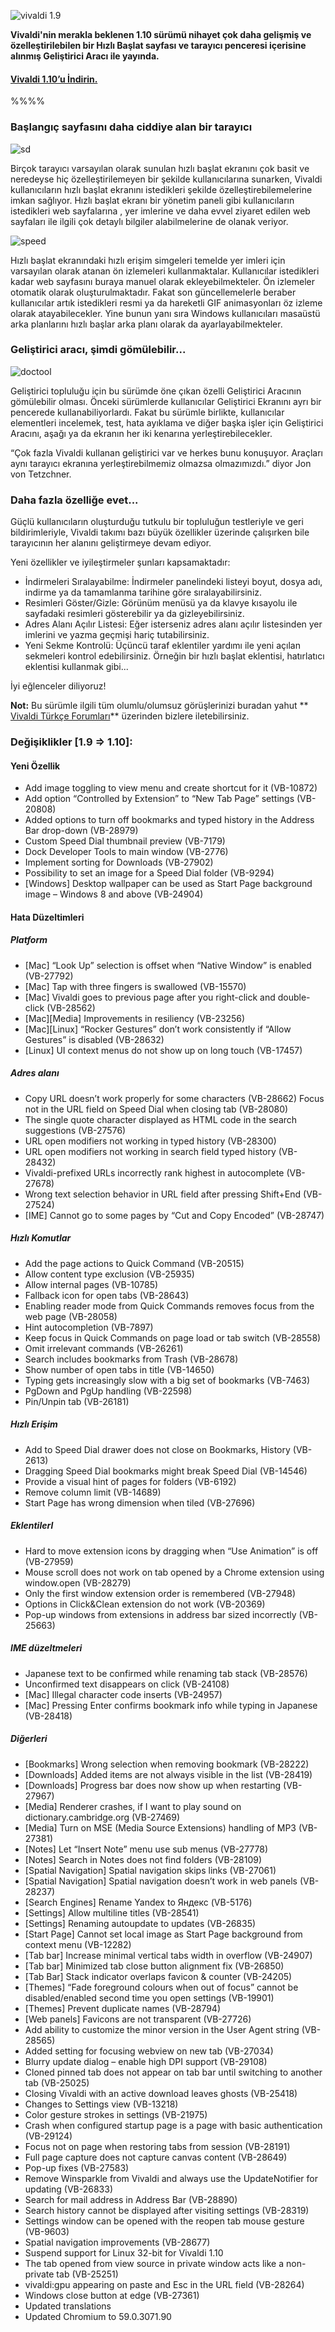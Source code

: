 ![vivaldi 1.9](http://res.cloudinary.com/vivaldi/image/upload/v1498616225/v110_kkbvyv.jpg#full-width)

**Vivaldi'nin merakla beklenen 1.10 sürümü nihayet çok daha gelişmiş ve özelleştirilebilen bir Hızlı Başlat sayfası ve tarayıcı penceresi içerisine alınmış Geliştirici Aracı ile yayında.**

#### [Vivaldi 1.10’u İndirin.](https://vivaldi.com/)

%%%%

### Başlangıç sayfasını daha ciddiye alan bir tarayıcı

![sd](
http://res.cloudinary.com/vivaldi/image/upload/v1498616535/SD_qcsnih.jpg#full-width)

Birçok tarayıcı varsayılan olarak sunulan hızlı başlat ekranını çok basit ve neredeyse hiç özelleştirilemeyen bir şekilde kullanıcılarına sunarken, Vivaldi kullanıcıların hızlı başlat ekranını istedikleri şekilde özelleştirebilemelerine imkan sağlıyor. Hızlı başlat ekranı bir yönetim paneli gibi kullanıcıların istedikleri web sayfalarına , yer imlerine ve daha evvel ziyaret edilen web sayfaları ile ilgili çok detaylı bilgiler alabilmelerine de olanak veriyor.

![speed](http://res.cloudinary.com/vivaldi/image/upload/v1498616274/vivaldi-1-10-speed-dial_ohvto9.jpg#full-width)

Hızlı başlat ekranındaki hızlı erişim simgeleri temelde yer imleri için varsayılan olarak atanan ön izlemeleri kullanmaktalar. Kullanıcılar istedikleri kadar web sayfasını buraya manuel olarak ekleyebilmekteler. Ön izlemeler otomatik olarak oluşturulmaktadır. Fakat son güncellemelerle beraber kullanıcılar artık istedikleri resmi ya da hareketli GIF animasyonları öz izleme olarak atayabilecekler. Yine bunun yanı sıra Windows kullanıcıları masaüstü arka planlarını hızlı başlar arka planı olarak da ayarlayabilmekteler.



### Geliştirici aracı, şimdi gömülebilir...

![doctool](http://res.cloudinary.com/vivaldi/image/upload/v1498616680/vivaldi-1-10-docked-devtools_l4uy5z.jpg#full-width)

Geliştirici topluluğu için bu sürümde öne çıkan özelli Geliştirici Aracının gömülebilir olması. Önceki sürümlerde kullanıcılar Geliştirici Ekranını ayrı bir pencerede kullanabiliyorlardı. Fakat bu sürümle birlikte, kullanıcılar elementleri incelemek, test, hata ayıklama ve diğer başka işler için Geliştirici Aracını, aşağı ya da ekranın her iki kenarına yerleştirebilecekler.

“Çok fazla Vivaldi kullanan geliştirici var ve herkes bunu konuşuyor. Araçları aynı tarayıcı ekranına yerleştirebilmemiz olmazsa olmazımızdı.” diyor Jon von Tetzchner.

### Daha fazla özelliğe evet...

Güçlü kullanıcıların oluşturduğu tutkulu bir topluluğun testleriyle ve geri bildirimleriyle, Vivaldi takımı bazı büyük özellikler üzerinde çalışırken bile tarayıcının her alanını geliştirmeye devam ediyor.

Yeni özellikler ve iyileştirmeler şunları kapsamaktadır:

* İndirmeleri Sıralayabilme: İndirmeler panelindeki listeyi boyut, dosya adı, indirme ya da tamamlanma tarihine göre sıralayabilirsiniz.
* Resimleri Göster/Gizle: Görünüm menüsü ya da klavye kısayolu ile sayfadaki resimleri gösterebilir ya da gizleyebilirsiniz.
* Adres Alanı Açılır Listesi: Eğer isterseniz adres alanı açılır listesinden yer imlerini ve yazma geçmişi hariç tutabilirsiniz.
* Yeni Sekme Kontrolü: Üçüncü taraf eklentiler yardımı ile yeni açılan sekmeleri kontrol edebilirsiniz. Örneğin bir hızlı başlat eklentisi, hatırlatıcı eklentisi kullanmak gibi...


İyi eğlenceler diliyoruz!


**Not:** Bu sürümle ilgili tüm olumlu/olumsuz görüşlerinizi buradan yahut ** [Vivaldi Türkçe Forumları](https://vivaldi.net/forum/turkish)** üzerinden bizlere iletebilirsiniz.


### Değişiklikler [1.9 => 1.10]:

#### Yeni Özellik

* Add image toggling to view menu and create shortcut for it (VB-10872)
* Add option “Controlled by Extension” to “New Tab Page” settings (VB-20808)
* Added options to turn off bookmarks and typed history in the Address Bar drop-down (VB-28979)
* Custom Speed Dial thumbnail preview (VB-7179)
* Dock Developer Tools to main window (VB-2776)
* Implement sorting for Downloads (VB-27902)
* Possibility to set an image for a Speed Dial folder (VB-9294)
* [Windows] Desktop wallpaper can be used as Start Page background image – Windows 8 and above (VB-24904)

#### Hata Düzeltimleri

##### Platform

* [Mac] “Look Up” selection is offset when “Native Window” is enabled (VB-27792)
* [Mac] Tap with three fingers is swallowed (VB-15570)
* [Mac] Vivaldi goes to previous page after you right-click and double-click (VB-28562)
* [Mac][Media] Improvements in resiliency (VB-23256)
* [Mac][Linux] “Rocker Gestures” don’t work consistently if “Allow Gestures” is disabled (VB-28632)
* [Linux] UI context menus do not show up on long touch (VB-17457)

##### Adres alanı

* Copy URL doesn’t work properly for some characters (VB-28662)
Focus not in the URL field on Speed Dial when closing tab (VB-28080)
* The single quote character displayed as HTML code in the search suggestions (VB-27576)
* URL open modifiers not working in typed history (VB-28300)
* URL open modifiers not working in search field typed history (VB-28432)
* Vivaldi-prefixed URLs incorrectly rank highest in autocomplete (VB-27678)
* Wrong text selection behavior in URL field after pressing Shift+End (VB-27524)
* [IME] Cannot go to some pages by “Cut and Copy Encoded” (VB-28747)

##### Hızlı Komutlar

* Add the page actions to Quick Command (VB-20515)
* Allow content type exclusion (VB-25935)
* Allow internal pages (VB-10785)
* Fallback icon for open tabs (VB-28643)
* Enabling reader mode from Quick Commands removes focus from the web page (VB-28058)
* Hint autocompletion (VB-7897)
* Keep focus in Quick Commands on page load or tab switch (VB-28558)
* Omit irrelevant commands (VB-26261)
* Search includes bookmarks from Trash (VB-28678)
* Show number of open tabs in title (VB-14650)
* Typing gets increasingly slow with a big set of bookmarks (VB-7463)
* PgDown and PgUp handling (VB-22598)
* Pin/Unpin tab (VB-26181)

##### Hızlı Erişim

* Add to Speed Dial drawer does not close on Bookmarks, History (VB-2613)
* Dragging Speed Dial bookmarks might break Speed Dial (VB-14546)
* Provide a visual hint of pages for folders (VB-6192)
* Remove column limit (VB-14689)
* Start Page has wrong dimension when tiled (VB-27696)

##### Eklentilerl

* Hard to move extension icons by dragging when “Use Animation” is off (VB-27959)
* Mouse scroll does not work on tab opened by a Chrome extension using window.open (VB-28279)
* Only the first window extension order is remembered (VB-27948)
* Options in Click&Clean extension do not work (VB-20369)
* Pop-up windows from extensions in address bar sized incorrectly (VB-25663)

##### IME düzeltmeleri

* Japanese text to be confirmed while renaming tab stack (VB-28576)
* Unconfirmed text disappears on click (VB-24108)
* [Mac] Illegal character code inserts (VB-24957)
* [Mac] Pressing Enter confirms bookmark info while typing in Japanese (VB-28418)

##### Diğerleri

* [Bookmarks] Wrong selection when removing bookmark (VB-28222)
* [Downloads] Added items are not always visible in the list (VB-28419)
* [Downloads] Progress bar does now show up when restarting (VB-27967)
* [Media] Renderer crashes, if I want to play sound on dictionary.cambridge.org (VB-27469)
* [Media] Turn on MSE (Media Source Extensions) handling of MP3 (VB-27381)
* [Notes] Let “Insert Note” menu use sub menus (VB-27778)
* [Notes] Search in Notes does not find folders (VB-28109)
* [Spatial Navigation] Spatial navigation skips links (VB-27061)
* [Spatial Navigation] Spatial navigation doesn’t work in web panels (VB-28237)
* [Search Engines] Rename Yandex to Яндекс (VB-5176)
* [Settings] Allow multiline titles (VB-28541)
* [Settings] Renaming autoupdate to updates (VB-26835)
* [Start Page] Cannot set local image as Start Page background from context menu (VB-12282)
* [Tab bar] Increase minimal vertical tabs width in overflow (VB-24907)
* [Tab bar] Minimized tab close button alignment fix (VB-26850)
* [Tab Bar] Stack indicator overlaps favicon & counter (VB-24205)
* [Themes] “Fade foreground colours when out of focus” cannot be disabled/enabled second time you open settings (VB-19901)
* [Themes] Prevent duplicate names (VB-28794)
* [Web panels] Favicons are not transparent (VB-27726)
* Add ability to customize the minor version in the User Agent string (VB-28565)
* Added setting for focusing webview on new tab (VB-27034)
* Blurry update dialog – enable high DPI support (VB-29108)
* Cloned pinned tab does not appear on tab bar until switching to another tab (VB-25025)
* Closing Vivaldi with an active download leaves ghosts (VB-25418)
* Changes to Settings view (VB-13218)
* Color gesture strokes in settings (VB-21975)
* Crash when configured startup page is a page with basic authentication (VB-29124)
* Focus not on page when restoring tabs from session (VB-28191)
* Full page capture does not capture canvas content (VB-28649)
* Pop-up fixes (VB-27583)
* Remove Winsparkle from Vivaldi and always use the UpdateNotifier for updating (VB-26833)
* Search for mail address in Address Bar (VB-28890)
* Search history cannot be displayed after visiting settings (VB-28319)
* Settings window can be opened with the reopen tab mouse gesture (VB-9603)
* Spatial navigation improvements (VB-28677)
* Suspend support for Linux 32-bit for Vivaldi 1.10
* The tab opened from view source in private window acts like a non-private tab (VB-25251)
* vivaldi:gpu appearing on paste and Esc in the URL field (VB-28264)
* Windows close button at edge (VB-27361)
* Updated translations
* Updated Chromium to 59.0.3071.90
